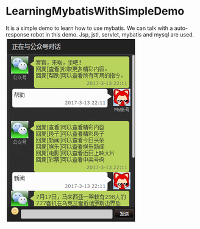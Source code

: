 # LearningMybatisWithSimpleDemo
It is a simple demo to learn how to use mybatis. We can talk with a auto-response robot in this demo. Jsp, jstl, servlet, mybatis and mysql are used.
![image](https://github.com/chengjinqian/LearningMybatisWithSimpleDemo/blob/master/display.png?raw=true)
